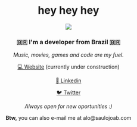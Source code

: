 <h1 align="center">hey hey hey</h1>
<p align="center">
    <img src="https://thumbs.gfycat.com/MilkyFarawayBaleenwhale-size_restricted.gif"/>
</p>
<h3 align="center">🇧🇷 I'm a developer from Brazil 🇧🇷</h3>
<p align="center">
  <i>Music, movies, games and code are my fuel.</i>
</p>

<p align="center">
  <a href="http://saulojoab.com" align="center">💻 Website</a> (currently under construction)
</p>
<p align="center">
  <a href="https://linkedin.com/in/saulojoab" align="center">💼 Linkedin</a>
</p>
<p align="center">
  <a href="https://twitter.com/saulojoab" align="center">🐦 Twitter</a>
</p>
<p align="center">
  <i>Always open for new oportunities :)</i>
</p>
<p align="center">
  <b>Btw,</b> you can also e-mail me at alo@saulojoab.com
</p>
